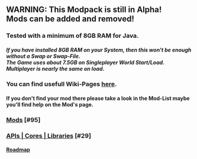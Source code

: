 ## WARNING: This Modpack is still in Alpha!<br/>Mods can be added and removed!

### Tested with a minimum of 8GB RAM for Java.
##### If you have installed 8GB RAM on your System, then this won't be enough without a Swap or Swap-File.<br/>The Game uses about 7.5GB on Singleplayer World Start/Load.<br/>Multiplayer is nearly the same on load.

### You can find usefull Wiki-Pages [here](https://github.com/Motzkiste/Ampi-lution/wiki/home).
#### If you don't find your mod there please take a look in the Mod-List maybe you'll find help on the Mod's page.

### [Mods](https://github.com/Motzkiste/Ampi-lution/wiki/Mods-%5B%2395%5D) [#95]

### [APIs | Cores | Libraries](https://github.com/Motzkiste/Ampi-lution/wiki/APIs-%7C-Cores-%7C-Libraries-%5B%2329%5D) [#29]

#### [Roadmap](https://app.gitkraken.com/glo/board/XUXw-xH8MQAPlaUT)
